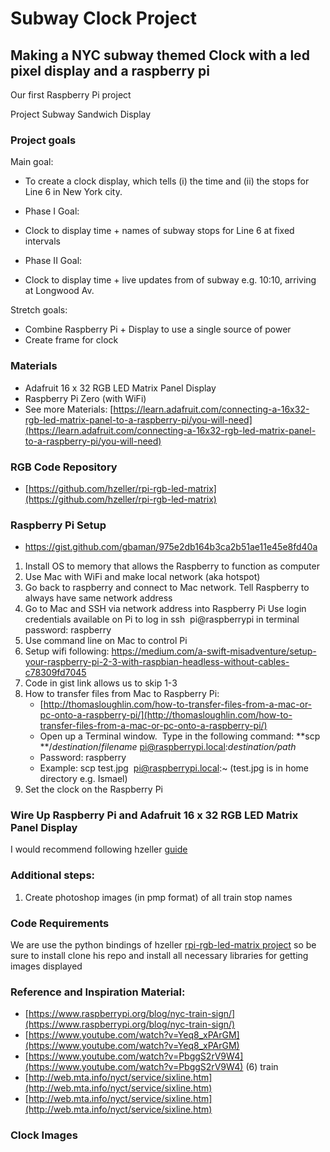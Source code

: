 
# Subway Clock Project
## Making a NYC subway themed Clock with a led pixel display and a raspberry pi

Our first Raspberry Pi project


Project Subway Sandwich Display

### Project goals

Main goal:
- To create a clock display, which tells (i) the time and (ii) the stops for Line 6 in New York city.

- Phase I Goal:
- Clock to display time + names of subway stops for Line 6 at fixed intervals
- Phase II Goal:
- Clock to display time + live updates from of subway e.g. 10:10, arriving at Longwood Av.

Stretch goals:
- Combine Raspberry Pi + Display to use a single source of power
- Create frame for clock


### Materials
- Adafruit 16 x 32 RGB LED Matrix Panel Display
- Raspberry Pi Zero (with WiFi)
- See more Materials: [https://learn.adafruit.com/connecting-a-16x32-rgb-led-matrix-panel-to-a-raspberry-pi/you-will-need](https://learn.adafruit.com/connecting-a-16x32-rgb-led-matrix-panel-to-a-raspberry-pi/you-will-need)

### RGB Code Repository

- [https://github.com/hzeller/rpi-rgb-led-matrix](https://github.com/hzeller/rpi-rgb-led-matrix)

### Raspberry Pi Setup

- https://gist.github.com/gbaman/975e2db164b3ca2b51ae11e45e8fd40a

1. Install OS to memory that allows the Raspberry to function as computer
2. Use Mac with WiFi and make local network (aka hotspot)
3. Go back to raspberry and connect to Mac network. Tell Raspberry to always have same network address
4. Go to Mac and SSH via network address into Raspberry Pi
    Use login credentials available on Pi to log in
    ssh  pi@raspberrypi in terminal password: raspberry
5. Use command line on Mac to control Pi
6. Setup wifi following: https://medium.com/a-swift-misadventure/setup-your-raspberry-pi-2-3-with-raspbian-headless-without-cables-c78309fd7045
7. Code in gist link allows us to skip 1-3
8. How to transfer files from Mac to Raspberry Pi:
    - [http://thomasloughlin.com/how-to-transfer-files-from-a-mac-or-pc-onto-a-raspberry-pi/](http://thomasloughlin.com/how-to-transfer-files-from-a-mac-or-pc-onto-a-raspberry-pi/)
    - Open up a Terminal window.  Type in the following command: **scp **/_destination_/_filename_ pi@raspberrypi.local:_destination/path_
    - Password: raspberry
    - Example: scp test.jpg  pi@raspberrypi.local:~ (test.jpg is in home directory e.g. Ismael)
9. Set the clock on the Raspberry Pi


### Wire Up Raspberry Pi and Adafruit 16 x 32 RGB LED Matrix Panel Display

I would recommend following hzeller [guide](https://github.com/hzeller/rpi-rgb-led-matrix/)


###  Additional steps:

1. Create photoshop images (in pmp format) of all train stop names


### Code Requirements
We are use the python bindings of hzeller [rpi-rgb-led-matrix project](https://github.com/hzeller/rpi-rgb-led-matrix/tree/master/bindings/python) so be sure to install clone his repo and install all necessary libraries for getting images displayed

### Reference and Inspiration Material:

- [https://www.raspberrypi.org/blog/nyc-train-sign/](https://www.raspberrypi.org/blog/nyc-train-sign/)
- [https://www.youtube.com/watch?v=Yeq8_xPArGM](https://www.youtube.com/watch?v=Yeq8_xPArGM)
- [https://www.youtube.com/watch?v=PbggS2rV9W4](https://www.youtube.com/watch?v=PbggS2rV9W4) (6) train
- [http://web.mta.info/nyct/service/sixline.htm](http://web.mta.info/nyct/service/sixline.htm)
- [http://web.mta.info/nyct/service/sixline.htm](http://web.mta.info/nyct/service/sixline.htm)

### Clock Images


